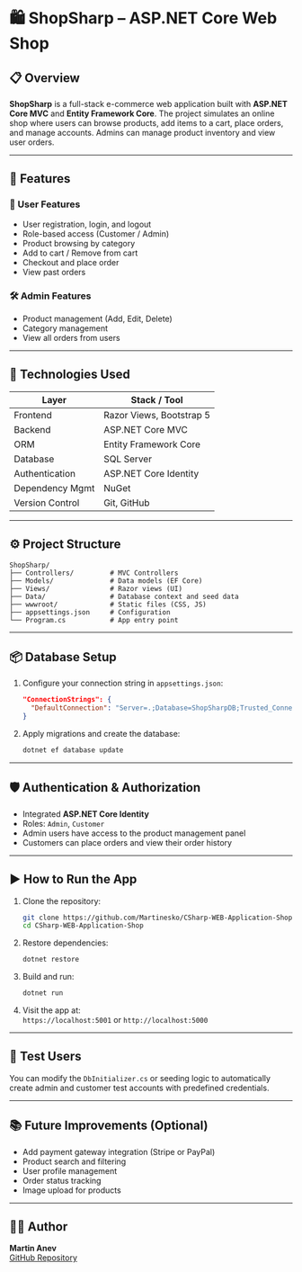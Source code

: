 
# 🛍️ ShopSharp – ASP.NET Core Web Shop

## 📋 Overview

**ShopSharp** is a full-stack e-commerce web application built with **ASP.NET Core MVC** and **Entity Framework Core**. The project simulates an online shop where users can browse products, add items to a cart, place orders, and manage accounts. Admins can manage product inventory and view user orders.

---

## 🚀 Features

### 👤 User Features
- User registration, login, and logout
- Role-based access (Customer / Admin)
- Product browsing by category
- Add to cart / Remove from cart
- Checkout and place order
- View past orders

### 🛠️ Admin Features
- Product management (Add, Edit, Delete)
- Category management
- View all orders from users

---

## 🧱 Technologies Used

| Layer            | Stack / Tool                  |
|------------------|-------------------------------|
| Frontend         | Razor Views, Bootstrap 5      |
| Backend          | ASP.NET Core MVC              |
| ORM              | Entity Framework Core         |
| Database         | SQL Server                    |
| Authentication   | ASP.NET Core Identity         |
| Dependency Mgmt  | NuGet                         |
| Version Control  | Git, GitHub                   |

---

## ⚙️ Project Structure

```
ShopSharp/
├── Controllers/         # MVC Controllers
├── Models/              # Data models (EF Core)
├── Views/               # Razor views (UI)
├── Data/                # Database context and seed data
├── wwwroot/             # Static files (CSS, JS)
├── appsettings.json     # Configuration
└── Program.cs           # App entry point
```

---

## 📦 Database Setup

1. Configure your connection string in `appsettings.json`:
   ```json
   "ConnectionStrings": {
     "DefaultConnection": "Server=.;Database=ShopSharpDB;Trusted_Connection=True;"
   }
   ```

2. Apply migrations and create the database:
   ```bash
   dotnet ef database update
   ```

---

## 🛡️ Authentication & Authorization

- Integrated **ASP.NET Core Identity**
- Roles: `Admin`, `Customer`
- Admin users have access to the product management panel
- Customers can place orders and view their order history

---

## ▶️ How to Run the App

1. Clone the repository:
   ```bash
   git clone https://github.com/Martinesko/CSharp-WEB-Application-Shop.git
   cd CSharp-WEB-Application-Shop
   ```

2. Restore dependencies:
   ```bash
   dotnet restore
   ```

3. Build and run:
   ```bash
   dotnet run
   ```

4. Visit the app at:  
   `https://localhost:5001` or `http://localhost:5000`

---

## 🧪 Test Users

You can modify the `DbInitializer.cs` or seeding logic to automatically create admin and customer test accounts with predefined credentials.

---

## 📚 Future Improvements (Optional)

- Add payment gateway integration (Stripe or PayPal)
- Product search and filtering
- User profile management
- Order status tracking
- Image upload for products

---

## 🧑‍💻 Author

**Martin Anev**  
[GitHub Repository](https://github.com/Martinesko/CSharp-WEB-Application-Shop)

